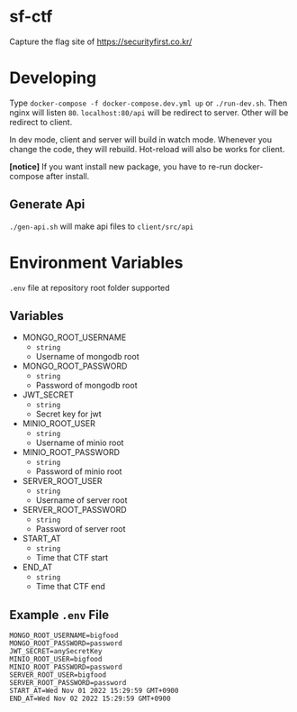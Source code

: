 # sf-ctf

Capture the flag site of https://securityfirst.co.kr/

# Developing

Type `docker-compose -f docker-compose.dev.yml up` or `./run-dev.sh`.
Then nginx will listen `80`.
`localhost:80/api` will be redirect to server. Other will be redirect to client.

In dev mode, client and server will build in watch mode. Whenever you change the code, they will rebuild.
Hot-reload will also be works for client.

**[notice]**
If you want install new package, you have to re-run docker-compose after install.

## Generate Api

`./gen-api.sh` will make api files to `client/src/api`

# Environment Variables

`.env` file at repository root folder supported

## Variables

- MONGO_ROOT_USERNAME
  - `string`
  - Username of mongodb root
- MONGO_ROOT_PASSWORD
  - `string`
  - Password of mongodb root
- JWT_SECRET
  - `string`
  - Secret key for jwt
- MINIO_ROOT_USER
  - `string`
  - Username of minio root
- MINIO_ROOT_PASSWORD
  - `string`
  - Password of minio root
- SERVER_ROOT_USER
  - `string`
  - Username of server root
- SERVER_ROOT_PASSWORD
  - `string`
  - Password of server root
- START_AT
  - `string`
  - Time that CTF start
- END_AT
  - `string`
  - Time that CTF end

## Example `.env` File

```
MONGO_ROOT_USERNAME=bigfood
MONGO_ROOT_PASSWORD=password
JWT_SECRET=anySecretKey
MINIO_ROOT_USER=bigfood
MINIO_ROOT_PASSWORD=password
SERVER_ROOT_USER=bigfood
SERVER_ROOT_PASSWORD=password
START_AT=Wed Nov 01 2022 15:29:59 GMT+0900
END_AT=Wed Nov 02 2022 15:29:59 GMT+0900
```

